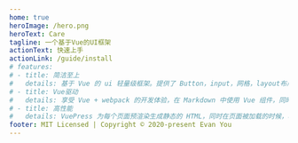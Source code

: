 ```yaml
---
home: true
heroImage: /hero.png
heroText: Care
tagline: 一个基于Vue的UI框架
actionText: 快速上手
actionLink: /guide/install
# features:
# - title: 简洁至上
#   details: 基于 Vue 的 ui 轻量级框架。提供了 Button，input，网格，layout布局，Toast提示框等常用组件。
# - title: Vue驱动
#   details: 享受 Vue + webpack 的开发体验，在 Markdown 中使用 Vue 组件，同时可以使用 Vue 来开发自定义主题。
# - title: 高性能
#   details: VuePress 为每个页面预渲染生成静态的 HTML，同时在页面被加载的时候，将作为 SPA 运行。
footer: MIT Licensed | Copyright © 2020-present Evan You
---
```


<!-- # care ui 官网

一个基于 Vue 的 ui 轻量级框架。提供了 Button，input，网格，layout布局，Toast提示框等常用组件 -->